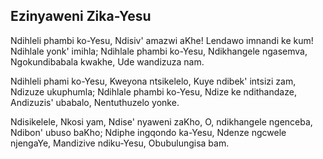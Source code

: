 ## Ezinyaweni Zika-Yesu

Ndihleli phambi ko-Yesu, Ndisiv' amazwi aKhe!
Lendawo imnandi ke kum! Ndihlale yonk' imihla;
Ndihlale phambi ko-Yesu, Ndikhangele ngasemva,
Ngokundibabala kwakhe, Ude wandizuza nam.

Ndihleli phami ko-Yesu, Kweyona ntsikelelo,
Kuye ndibek' intsizi zam, Ndizuze ukuphumla;
Ndihlale phambi ko-Yesu, Ndize ke ndithandaze,
Andizuzis' ubabalo, Nentuthuzelo yonke.

Ndisikelele, Nkosi yam, Ndise' nyaweni zaKho,
O, ndikhangele ngenceba, Ndibon' ubuso baKho;
Ndiphe ingqondo ka-Yesu, Ndenze ngcwele njengaYe,
Mandizive ndiku-Yesu, Obubulungisa bam.

